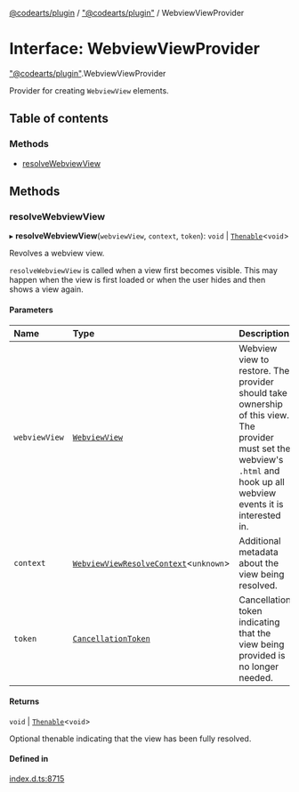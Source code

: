 [@codearts/plugin](../README.md) / ["@codearts/plugin"](../modules/_codearts_plugin_.md) / WebviewViewProvider

# Interface: WebviewViewProvider

["@codearts/plugin"](../modules/_codearts_plugin_.md).WebviewViewProvider

Provider for creating `WebviewView` elements.

## Table of contents

### Methods

- [resolveWebviewView](codearts_plugin_.WebviewViewProvider.md#resolvewebviewview)

## Methods

### resolveWebviewView

▸ **resolveWebviewView**(`webviewView`, `context`, `token`): `void` \| [`Thenable`](Thenable.md)<`void`\>

Revolves a webview view.

`resolveWebviewView` is called when a view first becomes visible. This may happen when the view is
first loaded or when the user hides and then shows a view again.

#### Parameters

| Name | Type | Description |
| :------ | :------ | :------ |
| `webviewView` | [`WebviewView`](codearts_plugin_.WebviewView.md) | Webview view to restore. The provider should take ownership of this view. The    provider must set the webview's `.html` and hook up all webview events it is interested in. |
| `context` | [`WebviewViewResolveContext`](codearts_plugin_.WebviewViewResolveContext.md)<`unknown`\> | Additional metadata about the view being resolved. |
| `token` | [`CancellationToken`](codearts_plugin_.CancellationToken.md) | Cancellation token indicating that the view being provided is no longer needed. |

#### Returns

`void` \| [`Thenable`](Thenable.md)<`void`\>

Optional thenable indicating that the view has been fully resolved.

#### Defined in

[index.d.ts:8715](https://github.com/huaweicloud/cloudide-plugin-api/blob/4d28848/index.d.ts#L8715)

